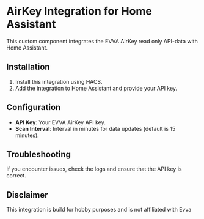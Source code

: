 # AirKey Integration for Home Assistant

This custom component integrates the EVVA AirKey read only API-data with Home Assistant.

## Installation

1. Install this integration using HACS.
2. Add the integration to Home Assistant and provide your API key.

## Configuration

- **API Key**: Your EVVA AirKey API key.
- **Scan Interval**: Interval in minutes for data updates (default is 15 minutes).

## Troubleshooting

If you encounter issues, check the logs and ensure that the API key is correct.

## Disclaimer
This integration is build for hobby purposes and is not affiliated with Evva
